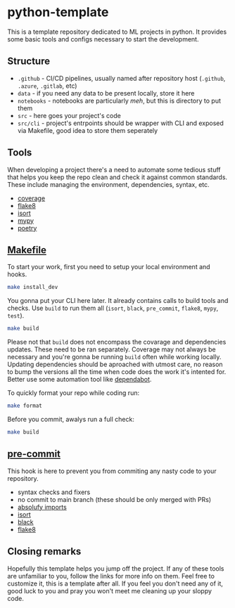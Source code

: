 # python-template

This is a template repository dedicated to ML projects in python. It provides some basic tools and configs necessary to start the development.

## Structure

- `.github` - CI/CD pipelines, usually named after repository host (`.github`, `.azure`, `.gitlab`, etc)
- `data` - if you need any data to be present locally, store it here
- `notebooks` - notebooks are particularly _meh_, but this is directory to put them
- `src` - here goes your project's code
- `src/cli` - project's entrpoints should be wrapper with CLI and exposed via Makefile, good idea to store them seperately

## Tools

When developing a project there's a need to automate some tedious stuff that helps you keep the repo clean and check it against common standards. These include managing the environment, dependencies, syntax, etc.

- [coverage](https://github.com/nedbat/coveragepy)
- [flake8](https://github.com/PyCQA/flake8)
- [isort](https://github.com/PyCQA/isort)
- [mypy](https://github.com/python/mypy)
- [poetry](https://github.com/python-poetry/poetry)

## [Makefile](Makefile)

To start your work, first you need to setup your local environment and hooks.

```sh
make install_dev
```

You gonna put your CLI here later. It already contains calls to build tools and checks. Use `build` to run them all (`isort`, `black`, `pre_commit`, `flake8`, `mypy`, `test`).

```sh
make build
```

Please not that `build` does not encompass the covarage and dependencies updates. These need to be ran separately. Coverage may not always be necessary and you're gonna be running `build` often while working locally. Updating dependencies should be aproached with utmost care, no reason to bump the versions all the time when code does the work it's intented for. Better use some automation tool like [dependabot](https://docs.github.com/en/code-security/dependabot/dependabot-version-updates/configuration-options-for-the-dependabot.yml-file).

To quickly format your repo while coding run:

```sh
make format
```

Before you commit, awalys run a full check:

```sh
make build
```

## [pre-commit](.github/hooks/.pre-commit-config.yml)

This hook is here to prevent you from commiting any nasty code to your repository.

- syntax checks and fixers
- no commit to main branch (these should be only merged with PRs)
- [absolufy imports](https://github.com/MarcoGorelli/absolufy-imports)
- [isort](https://github.com/timothycrosley/isort)
- [black](https://github.com/psf/black)
- [flake8](https://gitlab.com/pycqa/flake8)

## Closing remarks

Hopefully this template helps you jump off the project. If any of these tools are unfamiliar to you, follow the links for more info on them. Feel free to customize it, this is a template after all. If you feel you don't need any of it, good luck to you and pray you won't meet me cleaning up your sloppy code.
